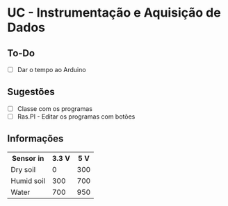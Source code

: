 # UC - Instrumentação e Aquisição de Dados

## To-Do
- [ ] Dar o tempo ao Arduino

## Sugestões
- [ ] Classe com os programas
- [ ] Ras.PI - Editar os programas com botões

## Informações
<table>
	<tr>
		<th>Sensor in</th>
		<th>3.3 V</th>
		<th>5 V</th>
  	</tr>
  	<tr>
    	<td>Dry soil</td>
    	<td>0</td>
    	<td>300</td>
  	</tr>
  	<tr>
		<td>Humid soil</td>
		<td>300</td>
		<td>700</td>
  	</tr>
  	<tr>
		<td>Water</td>
		<td>700</td>
		<td>950</td>
  	</tr>
</table>
